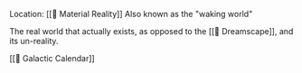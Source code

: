 Location: [[🌌 Material Reality]]
Also known as the "waking world"


The real world that actually exists, as opposed to the [[🌌 Dreamscape]], and its un-reality.

[[📅 Galactic Calendar]]